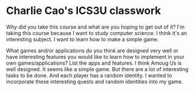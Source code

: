 # Charlie Cao's ICS3U classwork

Why did you take this course and what are you hoping to get out of it?
I'm taking this course because I want to study computer science. I think it's an interesting subject. 
I want to learn how to make a simple game.

What games and/or applications do you think are designed very well or have interesting features you would like to learn how to implement in your own games/applications? List the apps and features.
I think Amoug Us is well designed. It seems like a simple game. But there are a lot of interesting tasks to be done. 
And each player has a random identity. I wanted to incorporate these interesting quests and random identities into my game.
